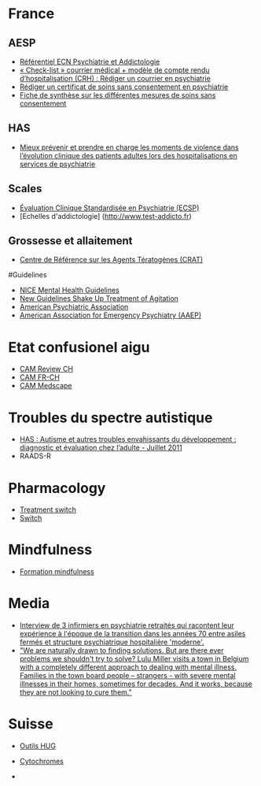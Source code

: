 # France
## AESP
* [Référentiel ECN Psychiatrie et Addictologie](http://www.asso-aesp.fr/wp-content/uploads/2014/11/Referentiel_2eme.pdf)
* [« Check-list » courrier médical + modèle de compte rendu d’hospitalisation (CRH) : Rédiger un courrier en psychiatrie](http://www.asso-aesp.fr/wp-content/uploads/2015/01/R%C3%A9difer-un-courrier-en-psychiatrie.pdf)
* [Rédiger un certificat de soins sans consentement en psychiatrie](http://www.asso-aesp.fr/wp-content/uploads/2016/09/Certificats_AESP.pdf)
* [Fiche de synthèse sur les différentes mesures de soins sans consentement](http://www.asso-aesp.fr/wp-content/uploads/2014/06/Mesures-de-soins-sous-contrainte.pdf)

## HAS
* [Mieux prévenir et prendre en charge les moments de violence dans l’évolution clinique des patients adultes lors des hospitalisations en services de psychiatrie](http://www.has-sante.fr/portail/jcms/c_1722310/fr/mieux-prevenir-et-prendre-en-charge-les-moments-de-violence-dans-l-evolution-clinique-des-patients-adultes-lors-des-hospitalisations-en-services-de-psychiatrie)

## Scales
* [Évaluation Clinique Standardisée en Psychiatrie (ECSP)](http://www.ecsp.fr/)
* [Echelles d'addictologie] (http://www.test-addicto.fr)

## Grossesse et allaitement
* [Centre de Référence sur les Agents Tératogènes (CRAT)](http://lecrat.fr/)

#Guidelines
* [NICE Mental Health Guidelines](http://www.rcpsych.ac.uk/publications/niceguidelines.aspx)
 * [New Guidelines Shake Up Treatment of Agitation](http://www.psychiatrictimes.com/psychiatric-emergencies/new-guidelines-shake-treatment-agitation)
* [American Psychiatric Association](http://psychiatryonline.org/guidelines)
* [American Association for Emergency Psychiatry (AAEP)](http://escholarship.org/uc/uciem_westjem?volume=13;issue=1)

# Etat confusionel aigu
* [CAM Review CH](http://www.revmed.ch/RMS/2009/RMS-221/Etat-confusionnel-aigu-une-approche-systematique)
* [CAM FR-CH](http://www.palliativegeneve.ch/wp-content/uploads/2012/05/Confusion-Assesment-Method.pdf)
* [CAM Medscape](http://www.medscape.com/viewarticle/481726)

# Troubles du spectre autistique
* [HAS : Autisme et autres troubles envahissants du développement : diagnostic et évaluation chez l’adulte - Juillet 2011](http://www.has-sante.fr/portail/upload/docs/application/pdf/2012-06/reco2clics_-_autisme_et_autre_ted_diagnostic_et_evaluation_chez_ladulte.pdf)
* RAADS-R

# Pharmacology
* [Treatment switch](http://wiki.psychiatrienet.nl/index.php/Index.html)
* [Switch](http://cmpsy-switch.com/)

# Mindfulness 
* [Formation mindfulness](http://us9.campaign-archive1.com/?u=0305879741ab571338e1c558c&id=d88ea4fcc3&e=c07a755a59)

# Media
* [Interview de 3 infirmiers en psychiatrie retraités qui racontent leur expérience à l'époque de la transition dans les années 70 entre asiles fermés et structure psychiatrique hospitalière 'moderne'.](http://rf.proxycast.org/1223610876553076736/16408-23.10.2016-ITEMA_21113305-0.mp3)
* ["We are naturally drawn to finding solutions. But are there ever problems we shouldn't try to solve? Lulu Miller visits a town in Belgium with a completely different approach to dealing with mental illness. Families in the town board people – strangers - with severe mental illnesses in their homes, sometimes for decades. And it works, because they are not looking to cure them."](http://play.podtrac.com/npr-510307/npr.mc.tritondigital.com/INVIS_PODCAST/media/anon.npr-mp3/npr/invsb/2016/06/20160622_invsb_solutions.mp3?orgId=1&d=3570&p=510307&story=482311381&t=podcast&e=482311381&ft=pod&f=510307)

# Suisse
* [Outils HUG](https://www.hug-ge.ch/pharmacologie-toxicologie-cliniques/outils)
* [Cytochromes](https://www.hug-ge.ch/sites/interhug/files/structures/pharmacologie_et_toxicologie_cliniques/a5_cytochromes_6_2.pdf)

* []()
